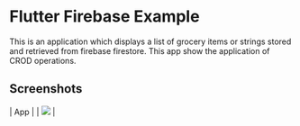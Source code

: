 # Flutter Firebase Example

This is an application which displays a list of grocery items or strings stored and retrieved from firebase firestore. This app show the application of CROD operations.

## Screenshots

| App |
| ![](carousel.gif) |
